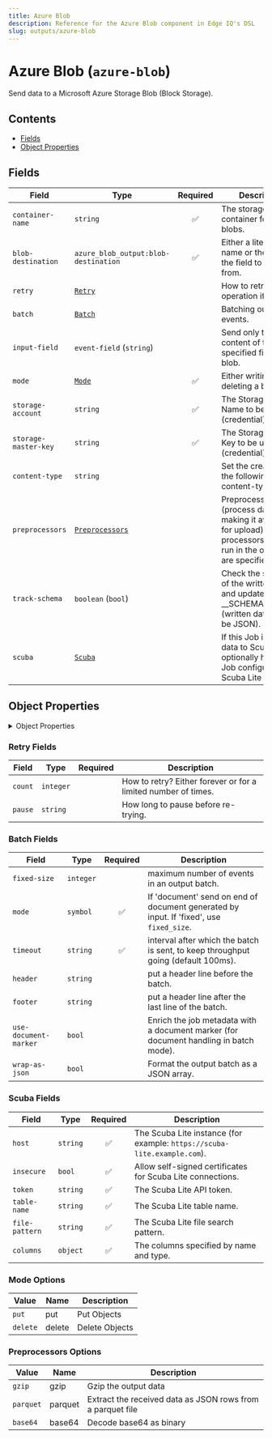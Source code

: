 ```yaml
---
title: Azure Blob
description: Reference for the Azure Blob component in Edge IQ's DSL
slug: outputs/azure-blob
---
```


# Azure Blob (`azure-blob`)

Send data to a Microsoft Azure Storage Blob (Block Storage).


## Contents

- [Fields](#fields)
- [Object Properties](#object-properties)




## Fields


| Field | Type | Required | Description |
|---|---|:---:|---|
| `container-name` | `string` | ✅ | The storage service container for created blobs. |
| `blob-destination` | `azure_blob_output:blob-destination` | ✅ | Either a literal blob name or the name of the field to read it from. |
| `retry` | [`Retry`](#retry-fields) |  | How to retry operation if it fails. |
| `batch` | [`Batch`](#batch-fields) |  | Batching output events. |
| `input-field` | `event-field` (`string`) |  | Send only the content of the specified field to the blob. |
| `mode` | [`Mode`](#mode-options) | ✅ | Either writing or deleting a blob. |
| `storage-account` | `string` | ✅ | The Storage Account Name to be used (credential). |
| `storage-master-key` | `string` | ✅ | The Storage Master Key to be used (credential). |
| `content-type` | `string` |  | Set the created blob the following content-type. |
| `preprocessors` | [`Preprocessors`](#preprocessors-options) |  | Preprocessors (process data before making it available for upload) these processors will be run in the order they are specified. |
| `track-schema` | `boolean` (`bool`) |  | Check the schema of the written data and update __SCHEMA_NUMBER (written data must be JSON). |
| `scuba` | [`Scuba`](#scuba-fields) |  | If this Job is sending data to Scuba Lite, optionally have the Job configure the Scuba Lite instance. |



## Object Properties

<details>
<summary>Object Properties</summary>


| Field | Type | Required | Description |
|---|---|:---:|---|
| `disable-blob-name-guid` | `boolean` (`bool`) |  | Do not append a GUID to the output blob name. |
| `guid-prefix` | `string` |  | GUID Prefix, will be prepended to the GUID, the default value is "/". |
| `guid-suffix` | `string` |  | GUID Suffix, will be appended to the GUID if specified. |

</details>





### Retry Fields

| Field | Type | Required | Description |
|---|---|:---:|---|
| `count` | `integer` |  | How to retry? Either forever or for a limited number of times. |
| `pause` | `string` |  | How long to pause before re-trying. |



### Batch Fields

| Field | Type | Required | Description |
|---|---|:---:|---|
| `fixed-size` | `integer` |  | maximum number of events in an output batch. |
| `mode` | `symbol` | ✅ | If 'document' send on end of document generated by input. If 'fixed', use `fixed_size`. |
| `timeout` | `string` | ✅ | interval after which the batch is sent, to keep throughput going (default 100ms). |
| `header` | `string` |  | put a header line before the batch. |
| `footer` | `string` |  | put a header line after the last line of the batch. |
| `use-document-marker` | `bool` |  | Enrich the job metadata with a document marker (for document handling in batch mode). |
| `wrap-as-json` | `bool` |  | Format the output batch as a JSON array. |



### Scuba Fields

| Field | Type | Required | Description |
|---|---|:---:|---|
| `host` | `string` | ✅ | The Scuba Lite instance (for example: `https://scuba-lite.example.com`). |
| `insecure` | `bool` | ✅ | Allow self-signed certificates for Scuba Lite connections. |
| `token` | `string` | ✅ | The Scuba Lite API token. |
| `table-name` | `string` | ✅ | The Scuba Lite table name. |
| `file-pattern` | `string` | ✅ | The Scuba Lite file search pattern. |
| `columns` | `object` | ✅ | The columns specified by name and type. |





### Mode Options

| Value | Name | Description |
|---|---|---|
| `put` | put | Put Objects |
| `delete` | delete | Delete Objects |



### Preprocessors Options

| Value | Name | Description |
|---|---|---|
| `gzip` | gzip | Gzip the output data |
| `parquet` | parquet | Extract the received data as JSON rows from a parquet file |
| `base64` | base64 | Decode base64 as binary |



